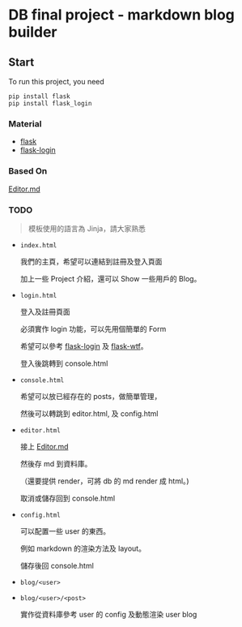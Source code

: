 # DB final project - markdown blog builder

## Start

To run this project, you need

```
pip install flask
pip install flask_login
```

### Material

- [flask](https://spacewander.github.io/explore-flask-zh/index.html)
- [flask-login](http://www.pythondoc.com/flask-login/)

### Based On

[Editor.md](https://github.com/pandao/editor.md/)

### TODO

> 模板使用的語言為 Jinja，請大家熟悉

- `index.html`

   我們的主頁，希望可以連結到註冊及登入頁面

   加上一些 Project 介紹，還可以 Show 一些用戶的 Blog。

- `login.html`

   登入及註冊頁面

   必須實作 login 功能，可以先用個簡單的 Form

   希望可以參考 [flask-login](http://www.pythondoc.com/flask-login/) 及 [flask-wtf](https://spacewander.github.io/explore-flask-zh/11-handling_forms.html)。

   登入後跳轉到 console.html

- `console.html`

   希望可以放已經存在的 posts，做簡單管理，

   然後可以轉跳到 editor.html, 及 config.html

- `editor.html`

   接上 [Editor.md](https://github.com/pandao/editor.md/)

   然後存 md 到資料庫。

   （還要提供 render，可將 db 的 md render 成 html。)

   取消或儲存回到 console.html

- `config.html`

   可以配置一些 user 的東西。

   例如 markdown 的渲染方法及 layout。

   儲存後回 console.html

- `blog/<user>`
- `blog/<user>/<post>`

   實作從資料庫參考 user 的 config 及動態渲染 user blog
